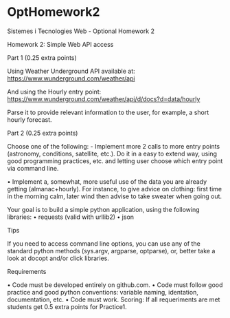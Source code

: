# OptHomework2
Sistemes i Tecnologies Web - Optional Homework 2

Homework 2: Simple Web API access

Part 1 (0.25 extra points)

Using Weather Underground API available at:
https://www.wunderground.com/weather/api

And using the Hourly entry point:
https://www.wunderground.com/weather/api/d/docs?d=data/hourly

Parse it to provide relevant information to the user, for example, a short hourly
forecast.

Part 2 (0.25 extra points)

Choose one of the following: - Implement more 2 calls to more entry points
(astronomy, conditions, satellite, etc.). Do it in a easy to extend way, using
good programming practices, etc. and letting user choose which entry point via
command line.

• Implement a, somewhat, more useful use of the data you are already getting
(almanac+hourly). For instance, to give advice on clothing: first time
in the morning calm, later wind then advise to take sweater when going
out.

Your goal is to build a simple python application, using the following libraries:
• requests (valid with urllib2)
• json

Tips

If you need to access command line options, you can use any of the standard 
python methods (sys.argv, argparse, optparse), or, better take a look at docopt
and/or click libraries.

Requirements

• Code must be developed entirely on github.com.
• Code must follow good practice and good python conventions: variable naming, identation, documentation, etc.
• Code must work.
Scoring: If all requeriments are met students get 0.5 extra points for Practice1.

